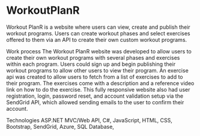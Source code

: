 # WorkoutPlanR
Workout PlanR is a website where users can view, create and publish their workout programs. Users can create workout phases and select exercises offered to them via an API to create their own custom workout programs.

Work process
The Workout PlanR website was developed to allow users to create their own workout programs with several phases and exercises within each program. Users could sign up and begin publishing their workout programs to allow other users to view their program. An exercise api was created to allow users to fetch from a list of exercises to add to their program. The exercises come with a description and a reference video link on how to do the exercise. This fully responsive website also had user registration, login, password reset, and account validation setup via the SendGrid API, which allowed sending emails to the user to confirm their account. 

Technologies
ASP.NET MVC/Web API, C#, JavaScript, HTML, CSS, Bootstrap, SendGrid, Azure, SQL Database, 
